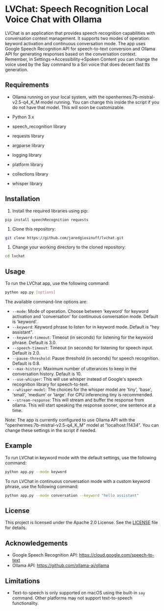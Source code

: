 LVChat: Speech Recognition Local Voice Chat with Ollama
==============================================================

LVChat is an application that provides speech recognition capabilities with conversation context management. It supports two modes of operation: keyword activation and continuous conversation mode. The app uses Google Speech Recognition API for speech-to-text conversion and Ollama API for generating responses based on the conversation context.  Remember, in Settings->Accessibility->Spoken Content you can change the voice used by the Say command to a Siri voice that does decent fast tts generation.

Requirements
------------

* Ollama running on your local system, with the openhermes:7b-mistral-v2.5-q4_K_M model running.   You can change this inside the script if you do not have that model.  This will soon be customizable.

* Python 3.x
* speech\_recognition library
* requests library
* argparse library
* logging library
* platform library
* collections library
* whisper library


Installation
------------

1. Install the required libraries using pip:
```
pip install speechRecognition requests
```
1. Clone this repository:
```bash
git clone https://github.com/jaredgiosinuff/lvchat.git
```
1. Change your working directory to the cloned repository:
```bash
cd lvchat
```
Usage
-----

To run the LVChat app, use the following command:
```bash
python app.py [options]
```
The available command-line options are:

* `--mode`: Mode of operation. Choose between 'keyword' for keyword activation and 'conversation' for continuous conversation mode. Default is 'keyword'.
* `--keyword`: Keyword phrase to listen for in keyword mode. Default is "hey assistant".
* `--keyword-timeout`: Timeout (in seconds) for listening for the keyword phrase. Default is 3.0.
* `--speech-timeout`: Timeout (in seconds) for listening for speech input. Default is 2.0.
* `--pause-threshold`: Pause threshold (in seconds) for speech recognition. Default is 0.8.
* `--max-history`: Maximum number of utterances to keep in the conversation history. Default is 10.
* `--use-whisper`: This will use whisper instead of Google's speech recognition library for speech-to-text.
* `--whisper-model`: The choices for the whisper model are 'tiny', 'base', 'small', 'medium' or 'large'.  For CPU inferencing tiny is recommended.
* `--stream-response`: This will stream and buffer the response from ollama.  This will start speaking the response sooner, one sentence at a time.

Note: The app is currently configured to use Ollama API with the "openhermes:7b-mistral-v2.5-q4\_K\_M" model at "localhost:11434". You can change these settings in the script if needed.

Example
-------

To run LVChat in keyword mode with the default settings, use the following command:
```bash
python app.py --mode keyword
```
To run LVChat in continuous conversation mode with a custom keyword phrase, use the following command:
```bash
python app.py --mode conversation --keyword "hello assistant"
```
License
-------

This project is licensed under the Apache 2.0 License. See the [LICENSE](LICENSE) file for details.

Acknowledgements
----------------

* Google Speech Recognition API: <https://cloud.google.com/speech-to-text>
* Ollama API: <https://github.com/ollama-ai/ollama>

Limitations
-----------

* Text-to-speech is only supported on macOS using the built-in `say` command. Other platforms may not support text-to-speech functionality.

